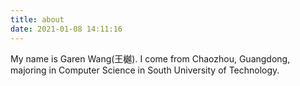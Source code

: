 ```yaml
---
title: about
date: 2021-01-08 14:11:16
---
```


My name is Garen Wang(王樾). I come from Chaozhou, Guangdong, majoring in Computer Science in South University of Technology.

